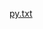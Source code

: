 [py.txt](https://github.com/Huyazz/huyazz.github.io/files/11037949/py.txt)

   
           
                   
<div>
       <script type="text/javascript"> 

       alert("Chào mừng bạn đen trang web của tôi.");  

   </script>
   
